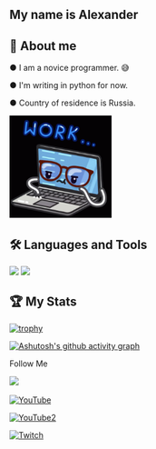 ﻿## My name is Alexander

## 🤖 About me

● I am a novice programmer. 😅

● I'm writing in python for now. 

● Country of residence is Russia.

<img src="https://github.com/Komorif/Komorif/blob/main/assets/work-computer.gif" alt="The Unlimited" width="180"/>






## 🛠️ Languages and Tools

<img src="https://img.shields.io/badge/Python-090909?style=for-the-badge&logo=Python&logoColor=DCEB35"/> <img src="https://img.shields.io/badge/C Sharp-090909?style=for-the-badge&logo=C Sharp&logoColor=6A207B"/>

## 🏆 My Stats

[![trophy](https://github-profile-trophy.vercel.app/?username=ryo-ma&theme=onedark)](https://github.com/ryo-ma/github-profile-trophy)

[![Ashutosh's github activity graph](https://github-readme-activity-graph.cyclic.app/graph?username=Ashutosh00710)](https://github.com/ashutosh00710/github-readme-activity-graph)

Follow Me

<img src="https://img.shields.io/badge/-YouTube-090909?style=for-the-badge&logo=YouTube&logoColor=FE1901&url=https://www.youtube.com/channel/UC9EJAIYe4sL0iGB_huHTqH"> 

[![YouTube](https://img.shields.io/badge/-YouTube-090909?style=for-the-badge&logo=YouTube&logoColor=FE1901)](https://www.youtube.com/channel/UC9EJAIYe4sL0iGB_huHTqHw)

[![YouTube2](https://img.shields.io/badge/-YouTube2-090909?style=for-the-badge&logo=YouTube&logoColor=FE1901)](https://www.youtube.com/channel/UCb2GlPOgqB_VpWTvQM_dzKg)

[![Twitch](https://img.shields.io/badge/-Twitch-090909?style=for-the-badge&logo=YouTube&logoColor=B03AFF)](https://www.twitch.tv/komorifn)